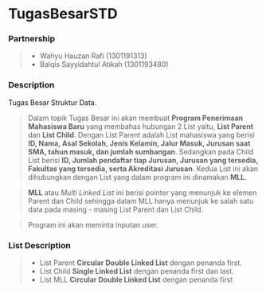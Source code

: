 # TugasBesarSTD

### Partnership
>- Wahyu Hauzan Rafi          (1301191313)
>- Balqis Sayyidahtul Atikah  (1301193480)

### Description
Tugas Besar Struktur Data.
> Dalam topik Tugas Besar ini akan membuat **Program Penerimaan Mahasiswa Baru** yang membahas hubungan 2 List yaitu, **List Parent** dan 
**List Child**.  Dengan List Parent adalah List mahasiswa yang berisi **ID, Nama, Asal Sekolah, Jenis Kelamin, Jalur Masuk, Jurusan saat SMA, tahun masuk, dan jumlah sumbangan**. Sedangkan pada Child List berisi **ID, Jumlah pendaftar tiap Jurusan, Jurusan yang tersedia, Fakultas yang tersedia, serta Akreditasi Jurusan**. Kedua List ini akan dihubungkan dengan List yang dalam program ini dinamakan **MLL**.

> **MLL** atau *Multi Linked List* ini berisi pointer yang menunjuk ke elemen Parent dan Child sehingga dalam MLL hanya menunjuk ke salah satu data pada masing - masing List Parent dan List Child.

> Program ini akan meminta inputan user.

### List Description
>- List Parent **Circular Double Linked List** dengan penanda first.
>- List Child **Single Linked List** dengan penanda first dan last.
>- List MLL **Circular Double Linked List** dengan penanda first
